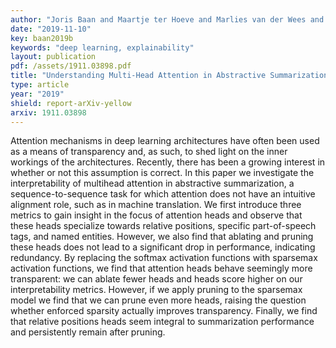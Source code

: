 ```yaml
---
author: "Joris Baan and Maartje ter Hoeve and Marlies van der Wees and Anne Schuth and Maarten de Rijke"
date: "2019-11-10"
key: baan2019b
keywords: "deep learning, explainability"
layout: publication
pdf: /assets/1911.03898.pdf
title: "Understanding Multi-Head Attention in Abstractive Summarization"
type: article
year: "2019"
shield: report-arXiv-yellow
arxiv: 1911.03898
---
```


Attention mechanisms in deep learning architectures have often been used as a means of transparency and, as such, to
shed light on the inner workings of the architectures. Recently, there has been a growing interest in whether or not
this assumption is correct. In this paper we investigate the interpretability of multihead attention in abstractive
summarization, a sequence-to-sequence task for which attention does not have an intuitive alignment role, such as in
machine translation. We first introduce three metrics to gain insight in the focus of attention heads and observe that
these heads specialize towards relative positions, specific part-of-speech tags, and named entities. However, we also
find that ablating and pruning these heads does not lead to a significant drop in performance, indicating redundancy. By
replacing the softmax activation functions with sparsemax activation functions, we find that attention heads behave
seemingly more transparent: we can ablate fewer heads and heads score higher on our interpretability metrics. However,
if we apply pruning to the sparsemax model we find that we can prune even more heads, raising the question whether
enforced sparsity actually improves transparency. Finally, we find that relative positions heads seem integral to
summarization performance and persistently remain after pruning.

